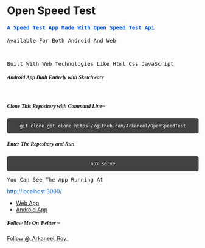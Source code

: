 # Open Speed Test


<h4 style="color:#0054ff; font-family:Monospace">A Speed Test App Made With Open Speed Test Api</h4>


<p style="font-family:monospace;">Available For Both Android And Web</p>
<br>
<p style="font-family:monospace;">Built With Web Technologies Like Html Css JavaScript</p>

<h5 style="font-family:Fantasy;">Android App Built Entirely with Sketchware</h5>
<br>
<h5 style="font-family:Fantasy;">Clone This Repository with Command Line~</h5>

<pre style="overflow:auto; background:#424242; height:40px; text-align:center;
display:grid;
place-items:center;
color:white;
border-radius:5px;
font-family:Monospace:"><code>git clone git clone https://github.com/Arkaneel/OpenSpeedTest</code></pre>
<h5 style="font-family:Fantasy;">Enter The Repository and Run</h5>
<pre style="overflow:auto; background:#424242; height:40px; text-align:center;
display:grid;
place-items:center;
color:white;
border-radius:5px;
font-family:Monospace:"><code>npx serve</code></pre>

<p style="font-family:monospace;">You Can See The App Running At <p style="color:#005cd3;">http://localhost:3000/</p></p>

* [Web App](https://open-speed-test.vercel.app/)
* [Android App](https://github.com/Arkaneel/OpenSpeedTest/releases/)


 <h5 style="font-family:Fantasy;">Follow Me On Twitter ~</h5>
 <a href="https://twitter.com/_Arkaneel_Roy_?ref_src=twsrc%5Etfw" class="twitter-follow-button" data-show-count="false">Follow @_Arkaneel_Roy_</a>
